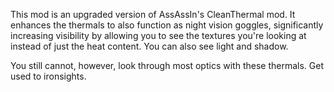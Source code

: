 This mod is an upgraded version of AssAssIn's CleanThermal mod. It enhances the thermals to also function as night vision goggles, significantly increasing visibility by allowing you to see the textures you're looking at instead of just the heat content. You can also see light and shadow.

You still cannot, however, look through most optics with these thermals. Get used to ironsights.